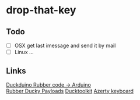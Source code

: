 # drop-that-key

## Todo  
- [ ] OSX get last imessage and send it by mail  
- [ ] Linux ...  

## Links

[Duckduino Rubber code -> Arduino](https://nurrl.github.io/Duckuino/)  
[Rubber Ducky Payloads](https://github.com/hak5darren/USB-Rubber-Ducky/wiki/Payloads)
[Ducktoolkit](https://ducktoolkit.com/viewscript/all/)
[Azerty keyboard](http://www.zem.fr/utiliser-mouse-keyboard-azerty-arduino-pro-micro-teensy/)  
